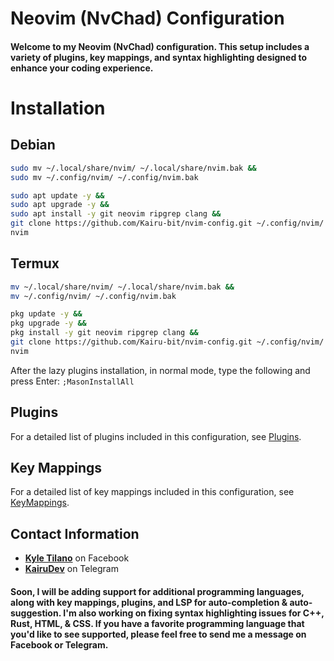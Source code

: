 # Neovim (NvChad) Configuration

#### Welcome to my Neovim (NvChad) configuration. This setup includes a variety of plugins, key mappings, and syntax highlighting designed to enhance your coding experience.

# Installation
## Debian
```bash
sudo mv ~/.local/share/nvim/ ~/.local/share/nvim.bak &&
sudo mv ~/.config/nvim/ ~/.config/nvim.bak
```
```bash
sudo apt update -y &&
sudo apt upgrade -y &&
sudo apt install -y git neovim ripgrep clang &&
git clone https://github.com/Kairu-bit/nvim-config.git ~/.config/nvim/ &&
nvim
```
## Termux
```bash
mv ~/.local/share/nvim/ ~/.local/share/nvim.bak &&
mv ~/.config/nvim/ ~/.config/nvim.bak
```
```bash
pkg update -y &&
pkg upgrade -y &&
pkg install -y git neovim ripgrep clang &&
git clone https://github.com/Kairu-bit/nvim-config.git ~/.config/nvim/ &&
nvim
```
After the lazy plugins installation, in normal mode, type the following and press Enter:
``
;MasonInstallAll
``

## Plugins

For a detailed list of plugins included in this configuration, see [Plugins](FEATURES.md).

## Key Mappings 

For a detailed list of key mappings included in this configuration, see [KeyMappings](KEYMAPPINGS.md).

## Contact Information

- **[Kyle Tilano](https://www.facebook.com/KairuxDev)** on Facebook
- **[KairuDev](https://t.me/KairuDev)** on Telegram

#### Soon, I will be adding support for additional programming languages, along with key mappings, plugins, and LSP for auto-completion & auto-suggestion. I'm also working on fixing syntax highlighting issues for C++, Rust, HTML, & CSS. If you have a favorite programming language that you'd like to see supported, please feel free to send me a message on Facebook or Telegram.

